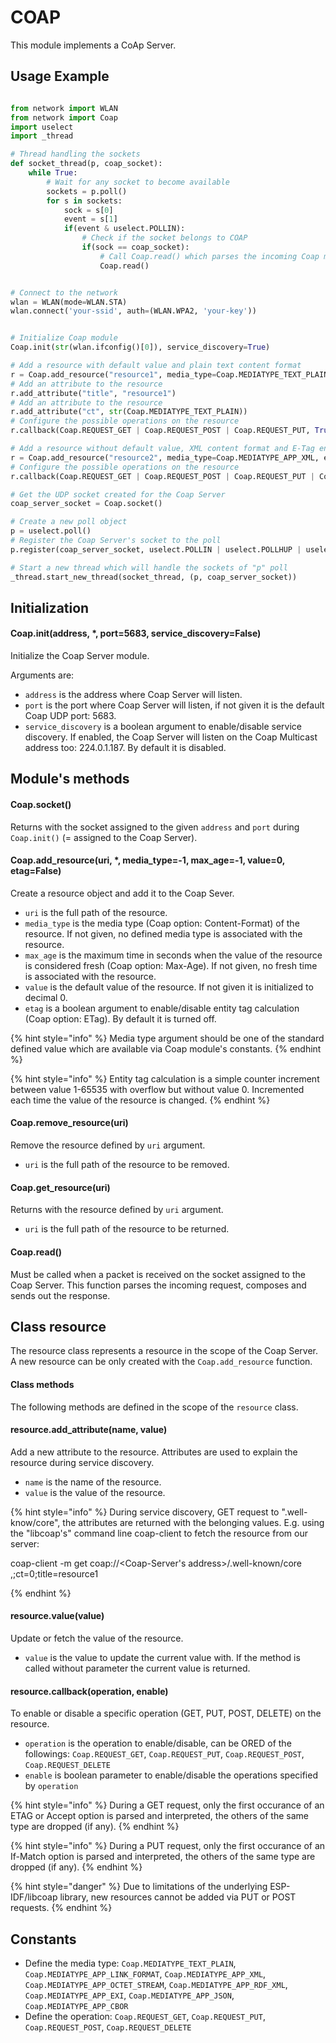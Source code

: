 # COAP

This module implements a CoAp Server.

## Usage Example

```python

from network import WLAN
from network import Coap
import uselect
import _thread

# Thread handling the sockets
def socket_thread(p, coap_socket):
    while True:
        # Wait for any socket to become available
        sockets = p.poll()
        for s in sockets:
            sock = s[0]
            event = s[1]
            if(event & uselect.POLLIN):
                # Check if the socket belongs to COAP
                if(sock == coap_socket):
                    # Call Coap.read() which parses the incoming Coap message
                    Coap.read()


# Connect to the network
wlan = WLAN(mode=WLAN.STA)
wlan.connect('your-ssid', auth=(WLAN.WPA2, 'your-key'))


# Initialize Coap module
Coap.init(str(wlan.ifconfig()[0]), service_discovery=True)

# Add a resource with default value and plain text content format
r = Coap.add_resource("resource1", media_type=Coap.MEDIATYPE_TEXT_PLAIN, value="default_value")
# Add an attribute to the resource
r.add_attribute("title", "resource1")
# Add an attribute to the resource
r.add_attribute("ct", str(Coap.MEDIATYPE_TEXT_PLAIN))
# Configure the possible operations on the resource
r.callback(Coap.REQUEST_GET | Coap.REQUEST_POST | Coap.REQUEST_PUT, True)

# Add a resource without default value, XML content format and E-Tag enabled
r = Coap.add_resource("resource2", media_type=Coap.MEDIATYPE_APP_XML, etag=True)
# Configure the possible operations on the resource
r.callback(Coap.REQUEST_GET | Coap.REQUEST_POST | Coap.REQUEST_PUT | Coap.REQUEST_DELETE, True)

# Get the UDP socket created for the Coap Server
coap_server_socket = Coap.socket()

# Create a new poll object
p = uselect.poll()
# Register the Coap Server's socket to the poll
p.register(coap_server_socket, uselect.POLLIN | uselect.POLLHUP | uselect.POLLERR)

# Start a new thread which will handle the sockets of "p" poll
_thread.start_new_thread(socket_thread, (p, coap_server_socket))

```

## Initialization

#### Coap.init(address, *, port=5683, service_discovery=False)

Initialize the Coap Server module.

Arguments are:

* `address` is the address where Coap Server will listen.
* `port` is the port where Coap Server will listen, if not given it is the default Coap UDP port: 5683.
* `service_discovery` is a boolean argument to enable/disable service discovery. If enabled, the Coap Server will listen on the Coap Multicast address too: 224.0.1.187. By default it is disabled.

## Module's methods

#### Coap.socket()

Returns with the socket assigned to the given `address` and `port` during `Coap.init()` (= assigned to the Coap Server).

#### Coap.add_resource(uri, *, media_type=-1, max_age=-1, value=0, etag=False)

Create a resource object and add it to the Coap Sever.
* `uri` is the full path of the resource.
* `media_type` is the media type (Coap option: Content-Format) of the resource. If not given, no defined media type is associated with the resource.
* `max_age` is the maximum time in seconds when the value of the resource is considered fresh (Coap option: Max-Age). If not given, no fresh time is associated with the resource.
* `value` is the default value of the resource. If not given it is initialized to decimal 0.
* `etag` is a boolean argument to enable/disable entity tag calculation (Coap option: ETag). By default it is turned off.


{% hint style="info" %}
Media type argument should be one of the standard defined value which are available via Coap module's constants.
{% endhint %}

{% hint style="info" %}
Entity tag calculation is a simple counter increment between value 1-65535 with overflow but without value 0. Incremented each time the value of the resource is changed.
{% endhint %}


#### Coap.remove_resource(uri)

Remove the resource defined by `uri` argument.
* `uri` is the full path of the resource to be removed.

#### Coap.get_resource(uri)

Returns with the resource defined by `uri` argument.
* `uri` is the full path of the resource to be returned.

#### Coap.read()

Must be called when a packet is received on the socket assigned to the Coap Server. This function parses the incoming request, composes and sends out the response.

## Class resource

The resource class represents a resource in the scope of the Coap Server. A new resource can be only created with the `Coap.add_resource` function.

#### Class methods

The following methods are defined in the scope of the `resource` class.

#### resource.add_attribute(name, value)

Add a new attribute to the resource. Attributes are used to explain the resource during service discovery.
* `name` is the name of the resource.
* `value` is the value of the resource.

{% hint style="info" %}
During service discovery, GET request to ".well-know/core", the attributes are returned with the belonging values.
E.g. using the "libcoap's" command line coap-client to fetch the resource from our server:

coap-client -m get coap://<Coap-Server's address>/.well-known/core
</resource2>,</resource1>;ct=0;title=resource1

{% endhint %}

#### resource.value(value)

Update or fetch the value of the resource.
* `value` is the value to update the current value with.
If the method is called without parameter the current value is returned.

#### resource.callback(operation, enable)
To enable or disable a specific operation (GET, PUT, POST, DELETE) on the resource.
* `operation` is the operation to enable/disable, can be ORED of the followings: `Coap.REQUEST_GET`, `Coap.REQUEST_PUT`, `Coap.REQUEST_POST`, `Coap.REQUEST_DELETE`
* `enable` is boolean parameter to enable/disable the operations specified by `operation`


{% hint style="info" %}
During a GET request, only the first occurance of an ETAG or Accept option is parsed and interpreted, the others of the same type are dropped (if any).
{% endhint %}

{% hint style="info" %}
During a PUT request, only the first occurance of an If-Match option is parsed and interpreted, the others of the same type are dropped (if any).
{% endhint %}

{% hint style="danger" %}
Due to limitations of the underlying ESP-IDF/libcoap library, new resources cannot be added via PUT or POST requests.
{% endhint %}

## Constants

* Define the media type: `Coap.MEDIATYPE_TEXT_PLAIN`, `Coap.MEDIATYPE_APP_LINK_FORMAT`, `Coap.MEDIATYPE_APP_XML`, `Coap.MEDIATYPE_APP_OCTET_STREAM`, `Coap.MEDIATYPE_APP_RDF_XML`, `Coap.MEDIATYPE_APP_EXI`, `Coap.MEDIATYPE_APP_JSON`, `Coap.MEDIATYPE_APP_CBOR`
* Define the operation: `Coap.REQUEST_GET`, `Coap.REQUEST_PUT`, `Coap.REQUEST_POST`, `Coap.REQUEST_DELETE`
